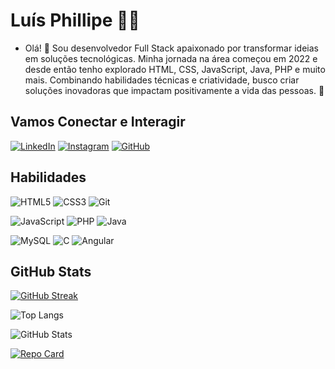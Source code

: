 # Luís Phillipe 👨‍💻
- Olá! 👋 Sou desenvolvedor Full Stack apaixonado por transformar ideias em soluções tecnológicas. Minha jornada na área começou em 2022 e desde então tenho explorado HTML, CSS, JavaScript, Java, PHP e muito mais. Combinando habilidades técnicas e criatividade, busco criar soluções inovadoras que impactam positivamente a vida das pessoas. 🚀

## Vamos Conectar e Interagir
[![LinkedIn](https://img.shields.io/badge/LinkedIn-000?style=for-the-badge&logo=linkedin&logoColor=blue)](https://www.linkedin.com/in/luis-phillipe-dias/)
[![Instagram](https://img.shields.io/badge/Instagram-000?style=for-the-badge&logo=instagram)](https://www.instagram.com/dias_liphe/)
[![GitHub](https://img.shields.io/badge/GitHub-000?style=for-the-badge&logo=github&logoColor=fff)](https://github.com/LuisPhDS) 

## Habilidades
![HTML5](https://img.shields.io/badge/HTML5-000?style=for-the-badge&logo=html5)
![CSS3](https://img.shields.io/badge/CSS3-000?style=for-the-badge&logo=css3&logoColor=blue)
![Git](https://img.shields.io/badge/Git-000?style=for-the-badge&logo=git&logoColor=E94D5F)

![JavaScript](https://img.shields.io/badge/JavaScript-000?style=for-the-badge&logo=javascript)
![PHP](https://img.shields.io/badge/PHP-000?style=for-the-badge&logo=PHP)
![Java](https://img.shields.io/badge/Java-000?style=for-the-badge&logo=openjdk&logoColor=white)

![MySQL](https://img.shields.io/badge/MySQL-%23000?style=for-the-badge&logo=mysql&logoColor=white)
![C](https://img.shields.io/badge/C-000?style=for-the-badge&logo=c)
![Angular](https://img.shields.io/badge/Angular-000?style=for-the-badge&logo=angular&logoColor=C3002F)

## GitHub Stats
[![GitHub Streak](https://streak-stats.demolab.com?user=LuisPhDS&theme=dark&locale=pt_BR&date_format=j%20M%5B%20Y%5D&border=B0E0E6&stroke=6F6F6F&background=000000&ring=6F6F9F&fire=6F6F9F&currStreakNum=8B0000&sideNums=8B0000&currStreakLabel=6F6F9F&sideLabels=6F6F9F)](https://git.io/streak-stats)

![Top Langs](https://github-readme-stats-git-masterrstaa-rickstaa.vercel.app/api/top-langs/?username=LuisPhDS&layout=compact&bg_color=000&border_color=b0e0e6&title_color=6f6f9f&text_color=6f6f9f&hide_title=true)

![GitHub Stats](https://github-readme-stats.vercel.app/api?username=LuisPhDS&show_icons=true&theme=dark&text_color=8b0000&title_color=6f6f9f&icon_color=6f6f6f&bg_color=000&border_color=b0e0e6&hide_title=true&hide=stars)

[![Repo Card](https://github-readme-stats.vercel.app/api/pin/?username=LuisPhDS&repo=pokeList&bg_color=000&border_color=b0e0e6&show_icons=true&icon_color=6f6f6f&title_color=6f6f9f&text_color=6f6f9f)](https://github.com/LuisPhDS/pokeList)
